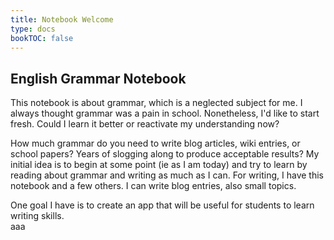 ```yaml
---
title: Notebook Welcome
type: docs
bookTOC: false
---
```

## English Grammar Notebook
This notebook is about grammar, which is a neglected subject for me.  I
always thought grammar was a pain in school.  Nonetheless, I'd like to 
start fresh.  Could I learn it better or reactivate my understanding now?  

How much grammar do you need to write blog articles, wiki entries, or 
school papers?  Years of slogging along to produce acceptable results?
My initial idea is to begin at some point (ie as I am today) and
try to learn by reading about grammar and writing as much as I can.  For writing, 
I have this notebook and a few others.  I can write blog entries, also 
small topics.  

One goal I have is to create an app that will be useful for students to 
learn writing skills.  
aaa


